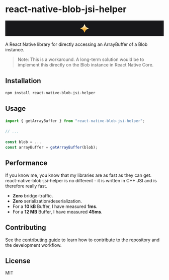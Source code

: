 # react-native-blob-jsi-helper

[![Try Showtime!](./img/github-banner.png)](http://showtime.io)

A React Native library for directly accessing an ArrayBuffer of a Blob instance.

> Note: This is a workaround. A long-term solution would be to implement this directly on the Blob instance in React Native Core.

## Installation

```sh
npm install react-native-blob-jsi-helper
```

## Usage

```js
import { getArrayBuffer } from "react-native-blob-jsi-helper";

// ...

const blob = ...
const arrayBuffer = getArrayBuffer(blob);
```

## Performance

If you know me, you know that my libraries are as fast as they can get. react-native-blob-jsi-helper is no different - it is written in C++ JSI and is therefore really fast.

* **Zero** bridge-traffic.
* **Zero** serialization/deserialization.
* For a **10 kB** Buffer, I have measured **1ms**.
* For a **12 MB** Buffer, I have measured **45ms**.

## Contributing

See the [contributing guide](CONTRIBUTING.md) to learn how to contribute to the repository and the development workflow.

## License

MIT
